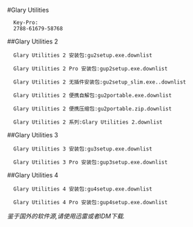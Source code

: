 #Glary Utilities

      Key-Pro:
      2788-61679-58768

##Glary Utilities 2

      Glary Utilities 2 安装包:gu2setup.exe.downlist

      Glary Utilities 2 Pro 安装包:gup2setup.exe.downlist

      Glary Utilities 2 无插件安装包:gu2setup_slim.exe..downlist

      Glary Utilities 2 便携自解包:gu2portable.exe.downlist

      Glary Utilities 2 便携压缩包:gu2portable.zip.downlist

      Glary Utilities 2 系列:Glary Utilities 2.downlist

##Glary Utilities 3

      Glary Utilities 3 安装包:gu3setup.exe.downlist

      Glary Utilities 3 Pro 安装包:gup3setup.exe.downlist

##Glary Utilities 4

      Glary Utilities 4 安装包:gu4setup.exe.downlist

      Glary Utilities 4 Pro 安装包:gup4setup.exe.downlist

*鉴于国外的软件源,请使用迅雷或者IDM下载.*

